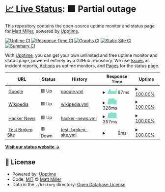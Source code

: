 # [📈 Live Status](https://mmiller42.github.io/wheres-my-refund-uptime): <!--live status--> **🟧 Partial outage**

This repository contains the open-source uptime monitor and status page for [Matt Miller](https://mmiller.me/), powered by [Upptime](https://github.com/upptime/upptime).

[![Uptime CI](https://github.com/mmiller42/wheres-my-refund-uptime/workflows/Uptime%20CI/badge.svg)](https://github.com/mmiller42/wheres-my-refund-uptime/actions?query=workflow%3A%22Uptime+CI%22)
[![Response Time CI](https://github.com/mmiller42/wheres-my-refund-uptime/workflows/Response%20Time%20CI/badge.svg)](https://github.com/mmiller42/wheres-my-refund-uptime/actions?query=workflow%3A%22Response+Time+CI%22)
[![Graphs CI](https://github.com/mmiller42/wheres-my-refund-uptime/workflows/Graphs%20CI/badge.svg)](https://github.com/mmiller42/wheres-my-refund-uptime/actions?query=workflow%3A%22Graphs+CI%22)
[![Static Site CI](https://github.com/mmiller42/wheres-my-refund-uptime/workflows/Static%20Site%20CI/badge.svg)](https://github.com/mmiller42/wheres-my-refund-uptime/actions?query=workflow%3A%22Static+Site+CI%22)
[![Summary CI](https://github.com/mmiller42/wheres-my-refund-uptime/workflows/Summary%20CI/badge.svg)](https://github.com/mmiller42/wheres-my-refund-uptime/actions?query=workflow%3A%22Summary+CI%22)

With [Upptime](https://upptime.js.org), you can get your own unlimited and free uptime monitor and status page, powered entirely by a GitHub repository. We use [Issues](https://github.com/mmiller42/wheres-my-refund-uptime/issues) as incident reports, [Actions](https://github.com/mmiller42/wheres-my-refund-uptime/actions) as uptime monitors, and [Pages](https://mmiller42.github.io/wheres-my-refund-uptime) for the status page.

<!--start: status pages-->
<!-- This summary is generated by Upptime (https://github.com/upptime/upptime) -->
<!-- Do not edit this manually, your changes will be overwritten -->
<!-- prettier-ignore -->
| URL | Status | History | Response Time | Uptime |
| --- | ------ | ------- | ------------- | ------ |
| <img alt="" src="https://favicons.githubusercontent.com/www.google.com" height="13"> [Google](https://www.google.com) | 🟩 Up | [google.yml](https://github.com/mmiller42/wheres-my-refund-uptime/commits/HEAD/history/google.yml) | <details><summary><img alt="Response time graph" src="./graphs/google/response-time-week.png" height="20"> 67ms</summary><br><a href="https://mmiller42.github.io/wheres-my-refund-uptime/history/google"><img alt="Response time 67" src="https://img.shields.io/endpoint?url=https%3A%2F%2Fraw.githubusercontent.com%2Fmmiller42%2Fwheres-my-refund-uptime%2FHEAD%2Fapi%2Fgoogle%2Fresponse-time.json"></a><br><a href="https://mmiller42.github.io/wheres-my-refund-uptime/history/google"><img alt="24-hour response time 67" src="https://img.shields.io/endpoint?url=https%3A%2F%2Fraw.githubusercontent.com%2Fmmiller42%2Fwheres-my-refund-uptime%2FHEAD%2Fapi%2Fgoogle%2Fresponse-time-day.json"></a><br><a href="https://mmiller42.github.io/wheres-my-refund-uptime/history/google"><img alt="7-day response time 67" src="https://img.shields.io/endpoint?url=https%3A%2F%2Fraw.githubusercontent.com%2Fmmiller42%2Fwheres-my-refund-uptime%2FHEAD%2Fapi%2Fgoogle%2Fresponse-time-week.json"></a><br><a href="https://mmiller42.github.io/wheres-my-refund-uptime/history/google"><img alt="30-day response time 67" src="https://img.shields.io/endpoint?url=https%3A%2F%2Fraw.githubusercontent.com%2Fmmiller42%2Fwheres-my-refund-uptime%2FHEAD%2Fapi%2Fgoogle%2Fresponse-time-month.json"></a><br><a href="https://mmiller42.github.io/wheres-my-refund-uptime/history/google"><img alt="1-year response time 67" src="https://img.shields.io/endpoint?url=https%3A%2F%2Fraw.githubusercontent.com%2Fmmiller42%2Fwheres-my-refund-uptime%2FHEAD%2Fapi%2Fgoogle%2Fresponse-time-year.json"></a></details> | <details><summary><a href="https://mmiller42.github.io/wheres-my-refund-uptime/history/google">100.00%</a></summary><a href="https://mmiller42.github.io/wheres-my-refund-uptime/history/google"><img alt="All-time uptime 100.00%" src="https://img.shields.io/endpoint?url=https%3A%2F%2Fraw.githubusercontent.com%2Fmmiller42%2Fwheres-my-refund-uptime%2FHEAD%2Fapi%2Fgoogle%2Fuptime.json"></a><br><a href="https://mmiller42.github.io/wheres-my-refund-uptime/history/google"><img alt="24-hour uptime 100.00%" src="https://img.shields.io/endpoint?url=https%3A%2F%2Fraw.githubusercontent.com%2Fmmiller42%2Fwheres-my-refund-uptime%2FHEAD%2Fapi%2Fgoogle%2Fuptime-day.json"></a><br><a href="https://mmiller42.github.io/wheres-my-refund-uptime/history/google"><img alt="7-day uptime 100.00%" src="https://img.shields.io/endpoint?url=https%3A%2F%2Fraw.githubusercontent.com%2Fmmiller42%2Fwheres-my-refund-uptime%2FHEAD%2Fapi%2Fgoogle%2Fuptime-week.json"></a><br><a href="https://mmiller42.github.io/wheres-my-refund-uptime/history/google"><img alt="30-day uptime 100.00%" src="https://img.shields.io/endpoint?url=https%3A%2F%2Fraw.githubusercontent.com%2Fmmiller42%2Fwheres-my-refund-uptime%2FHEAD%2Fapi%2Fgoogle%2Fuptime-month.json"></a><br><a href="https://mmiller42.github.io/wheres-my-refund-uptime/history/google"><img alt="1-year uptime 100.00%" src="https://img.shields.io/endpoint?url=https%3A%2F%2Fraw.githubusercontent.com%2Fmmiller42%2Fwheres-my-refund-uptime%2FHEAD%2Fapi%2Fgoogle%2Fuptime-year.json"></a></details>
| <img alt="" src="https://favicons.githubusercontent.com/en.wikipedia.org" height="13"> [Wikipedia](https://en.wikipedia.org) | 🟩 Up | [wikipedia.yml](https://github.com/mmiller42/wheres-my-refund-uptime/commits/HEAD/history/wikipedia.yml) | <details><summary><img alt="Response time graph" src="./graphs/wikipedia/response-time-week.png" height="20"> 328ms</summary><br><a href="https://mmiller42.github.io/wheres-my-refund-uptime/history/wikipedia"><img alt="Response time 328" src="https://img.shields.io/endpoint?url=https%3A%2F%2Fraw.githubusercontent.com%2Fmmiller42%2Fwheres-my-refund-uptime%2FHEAD%2Fapi%2Fwikipedia%2Fresponse-time.json"></a><br><a href="https://mmiller42.github.io/wheres-my-refund-uptime/history/wikipedia"><img alt="24-hour response time 328" src="https://img.shields.io/endpoint?url=https%3A%2F%2Fraw.githubusercontent.com%2Fmmiller42%2Fwheres-my-refund-uptime%2FHEAD%2Fapi%2Fwikipedia%2Fresponse-time-day.json"></a><br><a href="https://mmiller42.github.io/wheres-my-refund-uptime/history/wikipedia"><img alt="7-day response time 328" src="https://img.shields.io/endpoint?url=https%3A%2F%2Fraw.githubusercontent.com%2Fmmiller42%2Fwheres-my-refund-uptime%2FHEAD%2Fapi%2Fwikipedia%2Fresponse-time-week.json"></a><br><a href="https://mmiller42.github.io/wheres-my-refund-uptime/history/wikipedia"><img alt="30-day response time 328" src="https://img.shields.io/endpoint?url=https%3A%2F%2Fraw.githubusercontent.com%2Fmmiller42%2Fwheres-my-refund-uptime%2FHEAD%2Fapi%2Fwikipedia%2Fresponse-time-month.json"></a><br><a href="https://mmiller42.github.io/wheres-my-refund-uptime/history/wikipedia"><img alt="1-year response time 328" src="https://img.shields.io/endpoint?url=https%3A%2F%2Fraw.githubusercontent.com%2Fmmiller42%2Fwheres-my-refund-uptime%2FHEAD%2Fapi%2Fwikipedia%2Fresponse-time-year.json"></a></details> | <details><summary><a href="https://mmiller42.github.io/wheres-my-refund-uptime/history/wikipedia">100.00%</a></summary><a href="https://mmiller42.github.io/wheres-my-refund-uptime/history/wikipedia"><img alt="All-time uptime 100.00%" src="https://img.shields.io/endpoint?url=https%3A%2F%2Fraw.githubusercontent.com%2Fmmiller42%2Fwheres-my-refund-uptime%2FHEAD%2Fapi%2Fwikipedia%2Fuptime.json"></a><br><a href="https://mmiller42.github.io/wheres-my-refund-uptime/history/wikipedia"><img alt="24-hour uptime 100.00%" src="https://img.shields.io/endpoint?url=https%3A%2F%2Fraw.githubusercontent.com%2Fmmiller42%2Fwheres-my-refund-uptime%2FHEAD%2Fapi%2Fwikipedia%2Fuptime-day.json"></a><br><a href="https://mmiller42.github.io/wheres-my-refund-uptime/history/wikipedia"><img alt="7-day uptime 100.00%" src="https://img.shields.io/endpoint?url=https%3A%2F%2Fraw.githubusercontent.com%2Fmmiller42%2Fwheres-my-refund-uptime%2FHEAD%2Fapi%2Fwikipedia%2Fuptime-week.json"></a><br><a href="https://mmiller42.github.io/wheres-my-refund-uptime/history/wikipedia"><img alt="30-day uptime 100.00%" src="https://img.shields.io/endpoint?url=https%3A%2F%2Fraw.githubusercontent.com%2Fmmiller42%2Fwheres-my-refund-uptime%2FHEAD%2Fapi%2Fwikipedia%2Fuptime-month.json"></a><br><a href="https://mmiller42.github.io/wheres-my-refund-uptime/history/wikipedia"><img alt="1-year uptime 100.00%" src="https://img.shields.io/endpoint?url=https%3A%2F%2Fraw.githubusercontent.com%2Fmmiller42%2Fwheres-my-refund-uptime%2FHEAD%2Fapi%2Fwikipedia%2Fuptime-year.json"></a></details>
| <img alt="" src="https://favicons.githubusercontent.com/news.ycombinator.com" height="13"> [Hacker News](https://news.ycombinator.com) | 🟩 Up | [hacker-news.yml](https://github.com/mmiller42/wheres-my-refund-uptime/commits/HEAD/history/hacker-news.yml) | <details><summary><img alt="Response time graph" src="./graphs/hacker-news/response-time-week.png" height="20"> 357ms</summary><br><a href="https://mmiller42.github.io/wheres-my-refund-uptime/history/hacker-news"><img alt="Response time 357" src="https://img.shields.io/endpoint?url=https%3A%2F%2Fraw.githubusercontent.com%2Fmmiller42%2Fwheres-my-refund-uptime%2FHEAD%2Fapi%2Fhacker-news%2Fresponse-time.json"></a><br><a href="https://mmiller42.github.io/wheres-my-refund-uptime/history/hacker-news"><img alt="24-hour response time 357" src="https://img.shields.io/endpoint?url=https%3A%2F%2Fraw.githubusercontent.com%2Fmmiller42%2Fwheres-my-refund-uptime%2FHEAD%2Fapi%2Fhacker-news%2Fresponse-time-day.json"></a><br><a href="https://mmiller42.github.io/wheres-my-refund-uptime/history/hacker-news"><img alt="7-day response time 357" src="https://img.shields.io/endpoint?url=https%3A%2F%2Fraw.githubusercontent.com%2Fmmiller42%2Fwheres-my-refund-uptime%2FHEAD%2Fapi%2Fhacker-news%2Fresponse-time-week.json"></a><br><a href="https://mmiller42.github.io/wheres-my-refund-uptime/history/hacker-news"><img alt="30-day response time 357" src="https://img.shields.io/endpoint?url=https%3A%2F%2Fraw.githubusercontent.com%2Fmmiller42%2Fwheres-my-refund-uptime%2FHEAD%2Fapi%2Fhacker-news%2Fresponse-time-month.json"></a><br><a href="https://mmiller42.github.io/wheres-my-refund-uptime/history/hacker-news"><img alt="1-year response time 357" src="https://img.shields.io/endpoint?url=https%3A%2F%2Fraw.githubusercontent.com%2Fmmiller42%2Fwheres-my-refund-uptime%2FHEAD%2Fapi%2Fhacker-news%2Fresponse-time-year.json"></a></details> | <details><summary><a href="https://mmiller42.github.io/wheres-my-refund-uptime/history/hacker-news">100.00%</a></summary><a href="https://mmiller42.github.io/wheres-my-refund-uptime/history/hacker-news"><img alt="All-time uptime 100.00%" src="https://img.shields.io/endpoint?url=https%3A%2F%2Fraw.githubusercontent.com%2Fmmiller42%2Fwheres-my-refund-uptime%2FHEAD%2Fapi%2Fhacker-news%2Fuptime.json"></a><br><a href="https://mmiller42.github.io/wheres-my-refund-uptime/history/hacker-news"><img alt="24-hour uptime 100.00%" src="https://img.shields.io/endpoint?url=https%3A%2F%2Fraw.githubusercontent.com%2Fmmiller42%2Fwheres-my-refund-uptime%2FHEAD%2Fapi%2Fhacker-news%2Fuptime-day.json"></a><br><a href="https://mmiller42.github.io/wheres-my-refund-uptime/history/hacker-news"><img alt="7-day uptime 100.00%" src="https://img.shields.io/endpoint?url=https%3A%2F%2Fraw.githubusercontent.com%2Fmmiller42%2Fwheres-my-refund-uptime%2FHEAD%2Fapi%2Fhacker-news%2Fuptime-week.json"></a><br><a href="https://mmiller42.github.io/wheres-my-refund-uptime/history/hacker-news"><img alt="30-day uptime 100.00%" src="https://img.shields.io/endpoint?url=https%3A%2F%2Fraw.githubusercontent.com%2Fmmiller42%2Fwheres-my-refund-uptime%2FHEAD%2Fapi%2Fhacker-news%2Fuptime-month.json"></a><br><a href="https://mmiller42.github.io/wheres-my-refund-uptime/history/hacker-news"><img alt="1-year uptime 100.00%" src="https://img.shields.io/endpoint?url=https%3A%2F%2Fraw.githubusercontent.com%2Fmmiller42%2Fwheres-my-refund-uptime%2FHEAD%2Fapi%2Fhacker-news%2Fuptime-year.json"></a></details>
| <img alt="" src="https://favicons.githubusercontent.com/thissitedoesnotexist.koj.co" height="13"> [Test Broken Site](https://thissitedoesnotexist.koj.co) | 🟥 Down | [test-broken-site.yml](https://github.com/mmiller42/wheres-my-refund-uptime/commits/HEAD/history/test-broken-site.yml) | <details><summary><img alt="Response time graph" src="./graphs/test-broken-site/response-time-week.png" height="20"> 0ms</summary><br><a href="https://mmiller42.github.io/wheres-my-refund-uptime/history/test-broken-site"><img alt="Response time 0" src="https://img.shields.io/endpoint?url=https%3A%2F%2Fraw.githubusercontent.com%2Fmmiller42%2Fwheres-my-refund-uptime%2FHEAD%2Fapi%2Ftest-broken-site%2Fresponse-time.json"></a><br><a href="https://mmiller42.github.io/wheres-my-refund-uptime/history/test-broken-site"><img alt="24-hour response time 0" src="https://img.shields.io/endpoint?url=https%3A%2F%2Fraw.githubusercontent.com%2Fmmiller42%2Fwheres-my-refund-uptime%2FHEAD%2Fapi%2Ftest-broken-site%2Fresponse-time-day.json"></a><br><a href="https://mmiller42.github.io/wheres-my-refund-uptime/history/test-broken-site"><img alt="7-day response time 0" src="https://img.shields.io/endpoint?url=https%3A%2F%2Fraw.githubusercontent.com%2Fmmiller42%2Fwheres-my-refund-uptime%2FHEAD%2Fapi%2Ftest-broken-site%2Fresponse-time-week.json"></a><br><a href="https://mmiller42.github.io/wheres-my-refund-uptime/history/test-broken-site"><img alt="30-day response time 0" src="https://img.shields.io/endpoint?url=https%3A%2F%2Fraw.githubusercontent.com%2Fmmiller42%2Fwheres-my-refund-uptime%2FHEAD%2Fapi%2Ftest-broken-site%2Fresponse-time-month.json"></a><br><a href="https://mmiller42.github.io/wheres-my-refund-uptime/history/test-broken-site"><img alt="1-year response time 0" src="https://img.shields.io/endpoint?url=https%3A%2F%2Fraw.githubusercontent.com%2Fmmiller42%2Fwheres-my-refund-uptime%2FHEAD%2Fapi%2Ftest-broken-site%2Fresponse-time-year.json"></a></details> | <details><summary><a href="https://mmiller42.github.io/wheres-my-refund-uptime/history/test-broken-site">100.00%</a></summary><a href="https://mmiller42.github.io/wheres-my-refund-uptime/history/test-broken-site"><img alt="All-time uptime 100.00%" src="https://img.shields.io/endpoint?url=https%3A%2F%2Fraw.githubusercontent.com%2Fmmiller42%2Fwheres-my-refund-uptime%2FHEAD%2Fapi%2Ftest-broken-site%2Fuptime.json"></a><br><a href="https://mmiller42.github.io/wheres-my-refund-uptime/history/test-broken-site"><img alt="24-hour uptime 100.00%" src="https://img.shields.io/endpoint?url=https%3A%2F%2Fraw.githubusercontent.com%2Fmmiller42%2Fwheres-my-refund-uptime%2FHEAD%2Fapi%2Ftest-broken-site%2Fuptime-day.json"></a><br><a href="https://mmiller42.github.io/wheres-my-refund-uptime/history/test-broken-site"><img alt="7-day uptime 100.00%" src="https://img.shields.io/endpoint?url=https%3A%2F%2Fraw.githubusercontent.com%2Fmmiller42%2Fwheres-my-refund-uptime%2FHEAD%2Fapi%2Ftest-broken-site%2Fuptime-week.json"></a><br><a href="https://mmiller42.github.io/wheres-my-refund-uptime/history/test-broken-site"><img alt="30-day uptime 100.00%" src="https://img.shields.io/endpoint?url=https%3A%2F%2Fraw.githubusercontent.com%2Fmmiller42%2Fwheres-my-refund-uptime%2FHEAD%2Fapi%2Ftest-broken-site%2Fuptime-month.json"></a><br><a href="https://mmiller42.github.io/wheres-my-refund-uptime/history/test-broken-site"><img alt="1-year uptime 100.00%" src="https://img.shields.io/endpoint?url=https%3A%2F%2Fraw.githubusercontent.com%2Fmmiller42%2Fwheres-my-refund-uptime%2FHEAD%2Fapi%2Ftest-broken-site%2Fuptime-year.json"></a></details>

<!--end: status pages-->

[**Visit our status website →**](https://mmiller42.github.io/wheres-my-refund-uptime)

## 📄 License

- Powered by: [Upptime](https://github.com/upptime/upptime)
- Code: [MIT](./LICENSE) © [Matt Miller](https://mmiller.me/)
- Data in the `./history` directory: [Open Database License](https://opendatacommons.org/licenses/odbl/1-0/)
